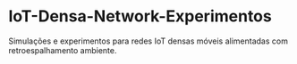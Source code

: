 # IoT-Densa-Network-Experimentos
Simulações e experimentos para redes IoT densas móveis alimentadas com retroespalhamento ambiente.
